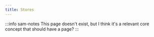 ```yaml
---
title: Stores
---
```


:::info sam-notes
This page doesn't exist, but I think it's a relevant core concept that should have a page?
:::